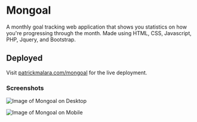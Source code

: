 # Mongoal

A monthly goal tracking web application that shows you statistics on how you're progressing through the month. Made using HTML, CSS, Javascript, PHP, Jquery, and Bootstrap. 

## Deployed

Visit [patrickmalara.com/mongoal](http://patrickmalara.com/mongoal/) for the live deployment.

### Screenshots

![Image of Mongoal on Desktop](http://patrickmalara.com/projectimages/MongoalDesktop.png)

![Image of Mongoal on Mobile](http://patrickmalara.com/projectimages/MongoalMobile.png)
